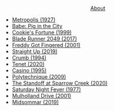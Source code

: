<div align="center"> 
    <a href="about.md">About</a>
</div>

- [Metropolis (1927)](2020-09-29-metropolis.md)
- [Babe: Pig in the City](2020-09-23-pig-in-the-city.md)
- [Cookie's Fortune (1999)](2020-09-19-cookies-fortune.md)
- [Blade Runner 2049 (2017)](2020-09-19-br2049.md)
- [Freddy Got Fingered (2001)](2020-09-15-freddy-got-fingered.md)
- [Straight Up (2019)](2020-09-11-straight-up.md)
- [Crumb (1994)](2020-09-09-crumb.md)
- [Tenet (2020)](2020-09-06-tenet.md)
- [Casino (1995)](2020-08-30-casino.md)
- [Polytechnique (2009)](2020-08-26-polytechnique.md)
- [The Standoff at Sparrow Creek (2020)](2020-08-24-the-standoff-at-sparrow-creek.md)
- [Saturday Night Fever (1977)](2020-08-07-saturday-night-fever.md)
- [Mulholland Drive (2001)](2020-02-29-mulholland-drive.md)
- [Midsommar (2019)](2020-02-24-midsommar.md)